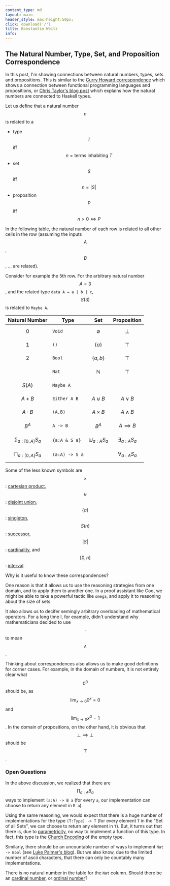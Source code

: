 ```yaml
---
content_type: md
layout: main
header_style: max-height:50px;
click: download('/')
title: Konstantin Weitz
info:
---
```


The Natural Number, Type, Set, and Proposition Correspondence
-------------------------------------------------------------

In this post, I'm showing connections between natural numbers, types, sets and
propositions. This is similar to the [Curry Howard correspondence][CURRY] which 
shows a connection between functional programming languages and propositions, or 
[Chris Taylor's blog post][CHRIS] which explains how the natural numbers are 
connected to Haskell types.

<!--more-->

Let us define that a natural number $$n$$ is related to a

- type $$T$$ iff $$ n = \text{terms inhabiting } T $$
- set $$S$$ iff $$ n = \vert S \vert $$
- proposition $$P$$ iff $$ n > 0 \iff P $$

In the following table, the natural number of each row is related to 
all other cells in the row (assuming the inputs $$A$$, $$B$$, ... are related).

Consider for example the 5th row.
For the arbitrary natural number $$A=3$$, and the related type `data A = a | b | c`,
$$ S(3) $$ is related to `Maybe A`.

Natural Number              | Type           | Set                        | Proposition
----------------------------|----------------|----------------------------|------------------
 $$ 0 $$                    | `Void`         | $$ \emptyset $$            | $$ \bot $$ 
 $$ 1 $$                    | `()`           | $$ \{ a \} $$              | $$ \top $$ 
 $$ 2 $$                    | `Bool`         | $$ \{ a,b \} $$            | $$ \top $$ 
                            | `Nat`          | $$ \mathbb{N} $$           | $$ \top $$
 $$ S(A) $$                 | `Maybe A`      |                            | 
 $$ A + B $$                | `Either A B`   | $$ A \uplus B $$           | $$ A \vee B $$
 $$ A \cdot B $$            | `(A,B)`        | $$ A \times B $$           | $$ A \wedge B $$
 $$ B^A $$                  | `A -> B`       | $$ B^A $$                  | $$ A \implies B $$
 $$ \sum_{a:[0,A]}{S_a}  $$ | `{a:A & S a}`  | $$ \biguplus_{a:A}{S_a} $$ | $$ \exists_{a:A}{S_a} $$
 $$ \prod_{a:[0,A]}{S_a} $$ | `(a:A) -> S a` |                            | $$ \forall_{a:A}{S_a} $$

Some of the less known symbols are
$$ \times $$:        [cartesian product][CROSS],
$$ \uplus $$:        [disjoint union][UPLUS],
$$ \{ a \} $$:       [singleton][SINGL],
$$ S(n) $$:          [successor][SUCC],
$$ \vert S \vert $$: [cardinality][CARD], and
$$ [0,n] $$:         [interval][INTV].

Why is it useful to know these correspondences? 

One reason is that it allows us to use the reasoning strategies from one domain,
and to apply them to another one. In a proof assistant like Coq, we might be
able to take a powerful tactic like `omega`, and apply it to reasoning about the
size of sets.

It also allows us to decifer semingly arbitrary overloading of mathematical
operators. For a long time I, for example, didn't understand why
mathematicians decided to use $$\cdot$$ to mean $$\wedge$$.

Thinking about correspondences also allows us to make good definitions for corner
cases. For example, in the domain of numbers, it is not entirely clear
what $$0^0$$ should be, as 
  $$\lim_{x \to 0}{0^x} = 0$$ and 
  $$\lim_{x \to 0}{x^0} = 1$$.
In the domain of propositions, on the other hand, it is obvious that
$$\bot \implies \bot$$ should be $$\top$$.

### Open Questions

In the above discussion, we realized that there are $$\prod_{a:A}{B_a}$$ ways
to implement `(a:A) -> B a` (for every `a`, our implementation can choose to
return any element in `B a`).

Using the same reasoning, we would expect that there is a huge number of 
implementations for the type `(T:Type) -> T` (for every element `T` in the 
"Set of all Sets", we can choose to return any element in `T`).
But, it turns out that there is, due to [parametricity][PARAM], no 
way to implement a function of this type. In fact, this type is the
[Church Encoding][CHURCH] of the empty type.

Similarly, there should be an uncountable number of ways to implement 
`Nat -> Bool` (see [Luke Palmer's blog][LUKE]). But we also know, due to the 
limited number of ascii characters, that there can only be countably many 
implementations.

There is no natural number in the table for the `Nat` column. Should there be an 
[cardinal number][CARDINAL], or [ordinal number][ORDINAL]?

[CURRY]: http://en.wikipedia.org/wiki/Curry%E2%80%93Howard_correspondence
[CROSS]: http://en.wikipedia.org/wiki/Cartesian_product
[UPLUS]: http://en.wikipedia.org/wiki/Disjoint_union
[SINGL]: http://en.wikipedia.org/wiki/Singleton_(mathematics)
[SUCC]: http://en.wikipedia.org/wiki/Successor_function
[CARD]: http://en.wikipedia.org/wiki/Cardinality
[INTV]: http://en.wikipedia.org/wiki/Interval_(mathematics)
[PARAM]: http://en.wikipedia.org/wiki/Parametricity
[CHURCH]: http://en.wikipedia.org/wiki/Church_encoding
[LUKE]: http://lukepalmer.wordpress.com/2012/01/26/computably-uncountable/
[ORDINAL]: http://en.wikipedia.org/wiki/Ordinal_number
[CARDINAL]: http://en.wikipedia.org/wiki/Cardinal_number
[CHRIS]: http://chris-taylor.github.io/blog/2013/02/10/the-algebra-of-algebraic-data-types/
